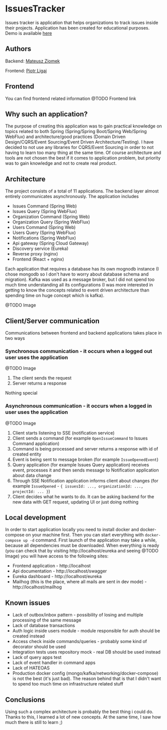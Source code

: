 # IssuesTracker

Issues tracker is application that helps organizations to track issues inside their projects. Application has been created for educational purposes. Demo is available [here](https://issuestracker.mateuszziomek.com)

## Authors

Backend: [Mateusz Ziomek](https://github.com/hommat)

Frontend: [Piotr Ligaj](https://github.com/ptrlgj)

## Frontend

You can find frontend related information @TODO Frontend link

## Why such an application?

The purpose of creating this application was to gain practical knowledge on topics related to both Spring (Spring/Spring Boot/Spring Web/Spring WebFlux) and architecture/good practices (Domain Driven Design/CQRS/Event Sourcing/Event Driven Architecture/Testing). I have decided to not use any libraries for CQRS/Event Sourcing in order to not having to learn too many thing at the same time. Of course architecture and tools are not chosen the best if it comes to application problem, but priority was to gain knowledge and not to create real product.

## Architecture

The project consists of a total of 11 applications. The backend layer almost entirely communicates asynchronously. The application includes

- Issues Command (Spring Web)
- Issues Query (Spring WebFlux)
- Organization Command (Spring Web)
- Organization Query (Spring WebFlux)
- Users Command (Spring Web)
- Users Query (Spring WebFlux)
- Notifications (Spring WebFlux)
- Api gateway (Spring Cloud Gateway)
- Discovery service (Eureka)
- Reverse proxy (nginx)
- Frontend (React + nginx)

Each application that requires a database has its own mognodb instance (I chose mongodb so I don't have to worry about database schema and migration). Kafka was used as a message broker, but I did not spend too much time understanding all its configurations (I was more interested in getting to know the concepts related to event driven architecture than spending time on huge concept which is kafka).

@TODO Image

## Client/Server communication

Communications between frontend and backend applications takes place in two ways

### Synchronous communication - it occurs when a logged out user uses the application

@TODO Image

1. The client sends the request
2. Server returns a response

Nothing special

### Asynchronous communication - it occurs when a logged in user uses the application

@TODO Image

1. Client starts listening to SSE (notification service)
2. Client sends a command (for example `OpenIssueCommand` to Issues Command application)
3. Command is being processed and server returns a response with id of created entity
4. Event is being sent to message broken (for example `IssueOpenedEvent`)
5. Query application (for example Issues Query application) receives event, processes it and then sends message to Notification application about data change 
6. Through SSE Notification application informs client about changes (for example `IssueOpened` - `{ issuesId: ..., organizationId: ..., projectId: ... }`)
7. Client decides what he wants to do. It can be asking backend for the new data with GET request, updating UI or just doing nothing

## Local development

In order to start application locally you need to install docker and docker-compose on your machine first. Then you can start everything with `docker-compose up -d` command. First launch of the application may take a while, because all dependencies must be downloaded. When everything is ready (you can check that by visiting http://localhost/eureka and seeing @TODO Image) you will have access to the following sites:

- Frontend application - http://localhost
- Api documentation - http://localhost/swagger
- Eureka dashboard - http://localhost/eureka
- Mailhog (this is the place, where all mails are sent in dev mode) - http://localhost/mailhog

## Known issues

- Lack of outbox/inbox pattern - possibility of losing and multiple processing of the same message
- Lack of database transactions
- Auth logic inside users module - module responsible for auth should be created instead
- Access check inside commands/queries - probably some kind of decorator should be used
- Integration tests uses repository mock - real DB should be used instead
- Lack of query apps test
- Lack of event handler in command apps
- Lack of HATEOAS
- Production docker config (mongo/kafka/networking/docker-compose) is not the best (it's just bad). The reason behind that is that I didn't want to spend too much time on infrastructure related stuff

## Conclusions

Using such a complex architecture is probably the best thing i could do. Thanks to this, I learned a lot of new concepts. At the same time, I saw how much there is still to learn ;)
